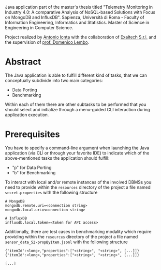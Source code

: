 Java application part of the master's thesis titled "Telemetry Monitoring in Industry 4.0: A comparative Analysis of NoSQL-based Solutions with Focus on MongoDB and InfluxDB". Sapienza, Università di Roma - Faculty of Information Engineering, Informatics and Statistics. Master of Science in Engineering in Computer Science.

Project realized by [Antonio Ionta](https://www.linkedin.com/in/antonio-ionta) with the collaboration of [Exaltech S.r.l.](https://www.exaltech.it) and the supervision of [prof. Domenico Lembo](http://www.diag.uniroma1.it/~lembo/).

# Abstract

The Java application is able to fulfill different kind of tasks, that we can conceptually subdivide into two main categories:

- Data Porting
- Benchmarking

Within each of them there are other subtasks to be performed that you should select and initialize through a menu-guided CLI interaction during application execution.

# Prerequisites

You have to specify a command-line argument when launching the Java application (via CLI or through your favorite IDE) to indicate which of the above-mentioned tasks the application should fulfill:

- "p" for Data Porting
- "b" for Benchmarking

To interact with local and/or remote instances of the involved DBMSs you need to provide within the `resources` directory of the project a file named `secret.properties` with the following structure

```
# MongoDB
mongodb.remote.uri=<connection string>
mongodb.local.uri=<connection string>

# InfluxDB
influxdb.local.token=<token for API access>
```

Additionally, there are test cases in benchmarking modality which require providing within the `resources` directory of the project a file named `sensor_data_52-propByItem.jsonl` with the following structure

```
{"itemId":<long>,"properties":["<string>", "<string>", [...]]}
{"itemId":<long>,"properties":["<string>", "<string>", [...]]}

[...]
```